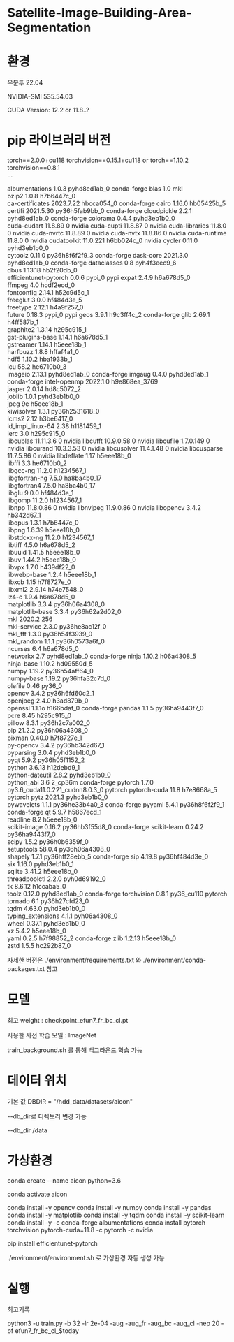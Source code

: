 # Satellite-Image-Building-Area-Segmentation
# 환경

우분투 22.04

NVIDIA-SMI 535.54.03   

CUDA Version: 12.2 or 11.8..?

# pip 라이브러리 버전

torch==2.0.0+cu118
torchvision==0.15.1+cu118
or
torch==1.10.2                  
torchvision==0.8.1                
...

albumentations            1.0.3              pyhd8ed1ab_0    conda-forge
blas                      1.0                         mkl  
bzip2                     1.0.8                h7b6447c_0  
ca-certificates           2023.7.22            hbcca054_0    conda-forge
cairo                     1.16.0               hb05425b_5  
certifi                   2021.5.30        py36h5fab9bb_0    conda-forge
cloudpickle               2.2.1              pyhd8ed1ab_0    conda-forge
colorama                  0.4.4              pyhd3eb1b0_0  
cuda-cudart               11.8.89                       0    nvidia
cuda-cupti                11.8.87                       0    nvidia
cuda-libraries            11.8.0                        0    nvidia
cuda-nvrtc                11.8.89                       0    nvidia
cuda-nvtx                 11.8.86                       0    nvidia
cuda-runtime              11.8.0                        0    nvidia
cudatoolkit               11.0.221             h6bb024c_0    nvidia
cycler                    0.11.0             pyhd3eb1b0_0  
cytoolz                   0.11.0           py36h8f6f2f9_3    conda-forge
dask-core                 2021.3.0           pyhd8ed1ab_0    conda-forge
dataclasses               0.8                pyh4f3eec9_6  
dbus                      1.13.18              hb2f20db_0  
efficientunet-pytorch     0.0.6                    pypi_0    pypi
expat                     2.4.9                h6a678d5_0  
ffmpeg                    4.0                  hcdf2ecd_0  
fontconfig                2.14.1               h52c9d5c_1  
freeglut                  3.0.0                hf484d3e_5  
freetype                  2.12.1               h4a9f257_0  
future                    0.18.3                   pypi_0    pypi
geos                      3.9.1                h9c3ff4c_2    conda-forge
glib                      2.69.1               h4ff587b_1  
graphite2                 1.3.14               h295c915_1  
gst-plugins-base          1.14.1               h6a678d5_1  
gstreamer                 1.14.1               h5eee18b_1  
harfbuzz                  1.8.8                hffaf4a1_0  
hdf5                      1.10.2               hba1933b_1  
icu                       58.2                 he6710b0_3  
imageio                   2.13.1             pyhd8ed1ab_0    conda-forge
imgaug                    0.4.0              pyhd8ed1ab_1    conda-forge
intel-openmp              2022.1.0          h9e868ea_3769  
jasper                    2.0.14               hd8c5072_2  
joblib                    1.0.1              pyhd3eb1b0_0  
jpeg                      9e                   h5eee18b_1  
kiwisolver                1.3.1            py36h2531618_0  
lcms2                     2.12                 h3be6417_0  
ld_impl_linux-64          2.38                 h1181459_1  
lerc                      3.0                  h295c915_0  
libcublas                 11.11.3.6                     0    nvidia
libcufft                  10.9.0.58                     0    nvidia
libcufile                 1.7.0.149                     0    nvidia
libcurand                 10.3.3.53                     0    nvidia
libcusolver               11.4.1.48                     0    nvidia
libcusparse               11.7.5.86                     0    nvidia
libdeflate                1.17                 h5eee18b_0  
libffi                    3.3                  he6710b0_2  
libgcc-ng                 11.2.0               h1234567_1  
libgfortran-ng            7.5.0               ha8ba4b0_17  
libgfortran4              7.5.0               ha8ba4b0_17  
libglu                    9.0.0                hf484d3e_1  
libgomp                   11.2.0               h1234567_1  
libnpp                    11.8.0.86                     0    nvidia
libnvjpeg                 11.9.0.86                     0    nvidia
libopencv                 3.4.2                hb342d67_1  
libopus                   1.3.1                h7b6447c_0  
libpng                    1.6.39               h5eee18b_0  
libstdcxx-ng              11.2.0               h1234567_1  
libtiff                   4.5.0                h6a678d5_2  
libuuid                   1.41.5               h5eee18b_0  
libuv                     1.44.2               h5eee18b_0  
libvpx                    1.7.0                h439df22_0  
libwebp-base              1.2.4                h5eee18b_1  
libxcb                    1.15                 h7f8727e_0  
libxml2                   2.9.14               h74e7548_0  
lz4-c                     1.9.4                h6a678d5_0  
matplotlib                3.3.4            py36h06a4308_0  
matplotlib-base           3.3.4            py36h62a2d02_0  
mkl                       2020.2                      256  
mkl-service               2.3.0            py36he8ac12f_0  
mkl_fft                   1.3.0            py36h54f3939_0  
mkl_random                1.1.1            py36h0573a6f_0  
ncurses                   6.4                  h6a678d5_0  
networkx                  2.7                pyhd8ed1ab_0    conda-forge
ninja                     1.10.2               h06a4308_5  
ninja-base                1.10.2               hd09550d_5  
numpy                     1.19.2           py36h54aff64_0  
numpy-base                1.19.2           py36hfa32c7d_0  
olefile                   0.46                     py36_0  
opencv                    3.4.2            py36h6fd60c2_1  
openjpeg                  2.4.0                h3ad879b_0  
openssl                   1.1.1o               h166bdaf_0    conda-forge
pandas                    1.1.5            py36ha9443f7_0  
pcre                      8.45                 h295c915_0  
pillow                    8.3.1            py36h2c7a002_0  
pip                       21.2.2           py36h06a4308_0  
pixman                    0.40.0               h7f8727e_1  
py-opencv                 3.4.2            py36hb342d67_1  
pyparsing                 3.0.4              pyhd3eb1b0_0  
pyqt                      5.9.2            py36h05f1152_2  
python                    3.6.13               h12debd9_1  
python-dateutil           2.8.2              pyhd3eb1b0_0  
python_abi                3.6                     2_cp36m    conda-forge
pytorch                   1.7.0           py3.6_cuda11.0.221_cudnn8.0.3_0    pytorch
pytorch-cuda              11.8                 h7e8668a_5    pytorch
pytz                      2021.3             pyhd3eb1b0_0  
pywavelets                1.1.1            py36he33b4a0_3    conda-forge
pyyaml                    5.4.1            py36h8f6f2f9_1    conda-forge
qt                        5.9.7                h5867ecd_1  
readline                  8.2                  h5eee18b_0  
scikit-image              0.16.2           py36hb3f55d8_0    conda-forge
scikit-learn              0.24.2           py36ha9443f7_0  
scipy                     1.5.2            py36h0b6359f_0  
setuptools                58.0.4           py36h06a4308_0  
shapely                   1.7.1            py36hff28ebb_5    conda-forge
sip                       4.19.8           py36hf484d3e_0  
six                       1.16.0             pyhd3eb1b0_1  
sqlite                    3.41.2               h5eee18b_0  
threadpoolctl             2.2.0              pyh0d69192_0  
tk                        8.6.12               h1ccaba5_0  
toolz                     0.12.0             pyhd8ed1ab_0    conda-forge
torchvision               0.8.1                py36_cu110    pytorch
tornado                   6.1              py36h27cfd23_0  
tqdm                      4.63.0             pyhd3eb1b0_0  
typing_extensions         4.1.1              pyh06a4308_0  
wheel                     0.37.1             pyhd3eb1b0_0  
xz                        5.4.2                h5eee18b_0  
yaml                      0.2.5                h7f98852_2    conda-forge
zlib                      1.2.13               h5eee18b_0  
zstd                      1.5.5                hc292b87_0  


자세한 버전은 ./environment/requirements.txt 와 ./environment/conda-packages.txt 참고

 
# 모델

최고 weight : checkpoint_efun7_fr_bc_cl.pt

사용한 사전 학습 모델 : ImageNet

train_background.sh 를 통해 백그라운드 학습 가능

# 데이터 위치

기본 값 DBDIR = "/hdd_data/datasets/aicon" 

--db_dir로 디렉토리 변경 가능

--db_dir /data

# 가상환경

conda create --name aicon python=3.6

conda activate aicon

conda install -y opencv
conda install -y numpy
conda install -y pandas
conda install -y matplotlib
conda install -y tqdm
conda install -y scikit-learn
conda install -y -c conda-forge albumentations
conda install pytorch torchvision pytorch-cuda=11.8 -c pytorch -c nvidia

pip install efficientunet-pytorch

./environment/environment.sh 로 가상환경 자동 생성 가능

# 실행
최고기록

python3 -u train.py -b 32 -lr 2e-04 -aug -aug_fr -aug_bc -aug_cl -nep 20 -pf efun7_fr_bc_cl_$today
